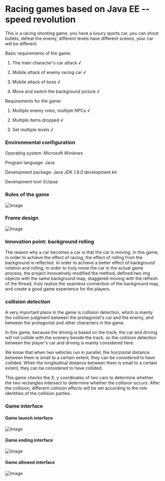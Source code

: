 # Racing games based on Java EE -- speed revolution

This is a racing shooting game, you have a luxury sports car, you can shoot bullets, defeat the enemy, different levels have different scenes, your car will be different.

Basic requirements of the game:

1. The main character's car attack √

2. Mobile attack of enemy racing car √

3. Mobile attack of boss √

4. Move and switch the background picture √

Requirements for the game:

1. Multiple enemy roles, multiple NPCs √

2. Multiple items dropped √

3. Set multiple levels √

### Environmental configuration

Operating system: Microsoft Windows

Program language: Java

Development package: Java JDK 1.8.0 development kit

Development tool: Eclipse



### Rules of the game
![Image](https://github.com/xywzhht/xywzhht.github.io/blob/master/KillerCar/img/01.png)

### Frame design
![Image](https://github.com/xywzhht/xywzhht.github.io/blob/master/KillerCar/img/02.jpg)


### Innovation point: background rolling
The reason why a car becomes a car is that the car is moving. In this game, in order to achieve the effect of racing, the effect of rolling from the background is reflected. 
In order to achieve a better effect of background rotation and rolling, in order to truly move the car in the actual game process, the project innovatively modified the method, defined two img objects with the same background map, staggered moving with the refresh of the thread, truly realize the seamless connection of the background map, and create a good game experience for the players.

### collision detection
A very important place in the game is collision detection, which is mainly the collision judgment between the protagonist's car and the enemy, and between the protagonist and other characters in the game.

In this game, because the driving is based on the track, the car and driving will not collide with the scenery beside the track, so the collision detection between the player's car and driving is mainly considered here.

We know that when two vehicles run in parallel, the horizontal distance between them is small to a certain extent, they can be considered to have collided. When the longitudinal distance between them is small to a certain extent, they can be considered to have collided.

This game checks the X, y coordinates of two cars to determine whether the two rectangles intersect to determine whether the collision occurs. After the collision, different collision effects will be set according to the role identities of the collision parties.

### Game interface

#### Game launch interface

![Image](https://github.com/xywzhht/xywzhht.github.io/blob/master/KillerCar/img/03.png)

#### Game ending interface

![Image](https://github.com/xywzhht/xywzhht.github.io/blob/master/KillerCar/img/04.png)

#### Game allowed interface

![Image](https://github.com/xywzhht/xywzhht.github.io/blob/master/KillerCar/img/05.png)
